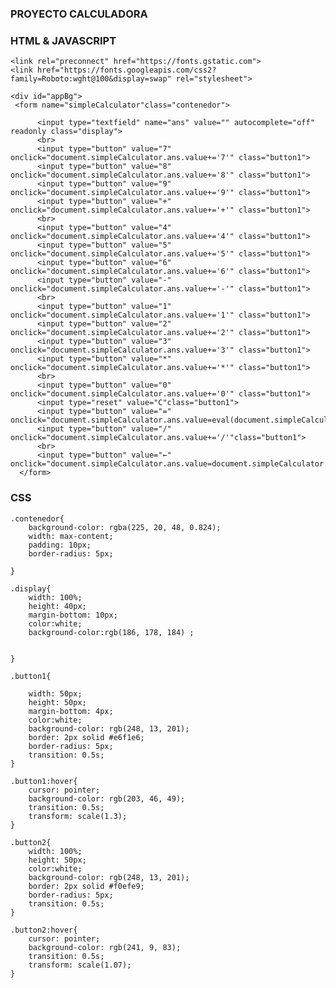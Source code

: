 ### PROYECTO CALCULADORA
### HTML & JAVASCRIPT

<html>
    <head>
    <title>SIMPLE CALCULATOR</title>
    <link type="text/css" rel="stylesheet" href="calculator.css" />

    <link rel="preconnect" href="https://fonts.gstatic.com">
    <link href="https://fonts.googleapis.com/css2?family=Roboto:wght@100&display=swap" rel="stylesheet">

</head>
<body>

    <div id="appBg">
     <form name="simpleCalculator"class="contenedor">
          
          <input type="textfield" name="ans" value="" autocomplete="off" readonly class="display">
          <br>
          <input type="button" value="7" onclick="document.simpleCalculator.ans.value+='7'" class="button1">
          <input type="button" value="8" onclick="document.simpleCalculator.ans.value+='8'" class="button1">
          <input type="button" value="9" onclick="document.simpleCalculator.ans.value+='9'" class="button1">
          <input type="button" value="+" onclick="document.simpleCalculator.ans.value+='+'" class="button1">
          <br>
          <input type="button" value="4" onclick="document.simpleCalculator.ans.value+='4'" class="button1">
          <input type="button" value="5" onclick="document.simpleCalculator.ans.value+='5'" class="button1">
          <input type="button" value="6" onclick="document.simpleCalculator.ans.value+='6'" class="button1">
          <input type="button" value="-" onclick="document.simpleCalculator.ans.value+='-'" class="button1">
          <br>  
          <input type="button" value="1" onclick="document.simpleCalculator.ans.value+='1'" class="button1">
          <input type="button" value="2" onclick="document.simpleCalculator.ans.value+='2'" class="button1">
          <input type="button" value="3" onclick="document.simpleCalculator.ans.value+='3'" class="button1">
          <input type="button" value="*" onclick="document.simpleCalculator.ans.value+='*'" class="button1">
          <br>
          <input type="button" value="0" onclick="document.simpleCalculator.ans.value+='0'" class="button1">
          <input type="reset" value="C"class="button1">
          <input type="button" value="=" onclick="document.simpleCalculator.ans.value=eval(document.simpleCalculator.ans.value)"class="button1">
          <input type="button" value="/" onclick="document.simpleCalculator.ans.value+='/'"class="button1">
          <br>
          <input type="button" value="←" onclick="document.simpleCalculator.ans.value=document.simpleCalculator.ans.value.slice(0,-1)"class="button2">
      </form>
 </div>
</body>

### CSS

```
.contenedor{
    background-color: rgba(225, 20, 48, 0.824);
    width: max-content;
    padding: 10px;
    border-radius: 5px;

}

.display{
    width: 100%;
    height: 40px;
    margin-bottom: 10px;
    color:white;
    background-color:rgb(186, 178, 184) ;

    
}

.button1{
    
    width: 50px;
    height: 50px;
    margin-bottom: 4px;
    color:white;
    background-color: rgb(248, 13, 201);
    border: 2px solid #e6f1e6;
    border-radius: 5px;
    transition: 0.5s;
}

.button1:hover{
    cursor: pointer;
    background-color: rgb(203, 46, 49);
    transition: 0.5s;
    transform: scale(1.3);
}

.button2{
    width: 100%;
    height: 50px;
    color:white;
    background-color: rgb(248, 13, 201);
    border: 2px solid #f0efe9;
    border-radius: 5px;
    transition: 0.5s;
}

.button2:hover{
    cursor: pointer;
    background-color: rgb(241, 9, 83);
    transition: 0.5s;
    transform: scale(1.07);
}
```

    





